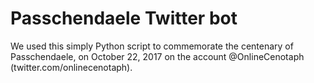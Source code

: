 # Passchendaele Twitter bot

We used this simply Python script to commemorate the centenary of Passchendaele, on October 22, 2017 on the account @OnlineCenotaph (twitter.com/onlinecenotaph).
